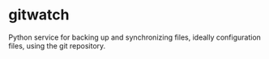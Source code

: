 # gitwatch

Python service for backing up and synchronizing files, ideally configuration files, using the git repository.
